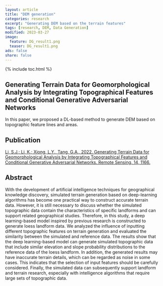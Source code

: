 ```yaml
---
layout: article
title: "DEM generation"
categories: research
excerpt: "Generating DEM based on the terrain features"
tags: [research, DEM, Data Generation]
modified: 2023-03-27
image:
  feature: DG_result1.png
  teaser: DG_result1.png
ads: false
share: false
---
```


{% include toc.html %}

## Generating Terrain Data for Geomorphological Analysis by Integrating Topographical Features and Conditional Generative Adversarial Networks

  In this paper, we proposed a DL-based method to generate DEM based on topographic feature lines and areas.
  
## Publication

  [Li, S.J.; Li, K.; Xiong, L.Y., Tang, G.A., 2022. Generating Terrain Data for Geomorphological Analysis by Integrating Topographical Features and Conditional Generative Adversarial Networks. Remote Sensing, 14, 1166.](https://www.mdpi.com/2072-4292/14/5/1166)

## Abstract

  With the development of artificial intelligence techniques for geographical knowledge discovery, simulated terrain generation based on deep-learning algorithms has become one practical way to construct accurate terrain data. However, it is still necessary to discuss whether the simulated topographic data contain the characteristics of specific landforms and can support related geographical studies. Therefore, in this study, a deep learning-based model inspired by previous research is constructed to generate loess landform data. We analyzed the influence of inputting different topographic features on terrain generation and evaluated the similarity between the simulated and reference data. The results show that the deep learning-based model can generate simulated topographic data that include similar elevation and slope probability distributions to the reference data of the loess landform. In addition, the generated results may have inaccurate terrain details, which can be regarded as noise in some cases. This indicates that the selection of input features should be carefully considered. Finally, the simulated data can subsequently support landform and terrain research, especially with intelligence algorithms that require large sets of topographic data.
